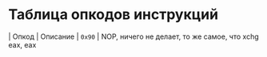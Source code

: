 # Таблица опкодов инструкций

| Опкод  | Описание
| `0x90` | NOP, ничего не делает, то же самое, что xchg eax, eax
